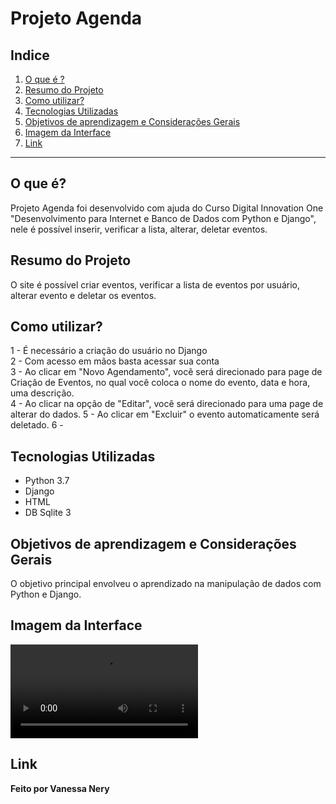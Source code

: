 # Projeto Agenda

## Indice
1. [O que é ?](#o-que-é)
2. [Resumo do Projeto](#resumo-do-projeto)
3. [Como utilizar?](3como-utilizar) 
4. [Tecnologias Utilizadas](#tecnologias-utilizadas)
5. [Objetivos de aprendizagem e Considerações Gerais](#objetivos-de-aprendizagem-e-considerações-gerais)
6. [Imagem da Interface](#imagem-da-interface)
7. [Link](#link)

* * * 
## O que é?

Projeto Agenda foi desenvolvido com ajuda do Curso Digital Innovation One 
"Desenvolvimento para Internet e Banco de Dados com Python e Django", 
nele é possível inserir, verificar a lista, alterar, deletar eventos.

## Resumo do Projeto

O site é possível criar eventos, verificar a lista de eventos por usuário, alterar evento e 
deletar os eventos.

## Como utilizar?

1 - É necessário a criação do usuário no Django  
2 - Com acesso em mãos basta acessar sua conta  
3 - Ao clicar em "Novo Agendamento", você será direcionado para page de Criação de Eventos, no qual você coloca o nome do evento, data e hora, uma descrição.  
4 - Ao clicar na opção de "Editar", você será direcionado para uma page de alterar do dados.
5 - Ao clicar em "Excluir" o evento automaticamente será deletado.
6 - 

## Tecnologias Utilizadas

* Python 3.7
* Django
* HTML
* DB Sqlite 3

## Objetivos de aprendizagem e Considerações Gerais

O objetivo principal envolveu o aprendizado na manipulação de dados com Python e Django.

## Imagem da Interface

![Tela do sistema](/img/screen-calendar.avi)

## Link

**Feito por Vanessa Nery**
